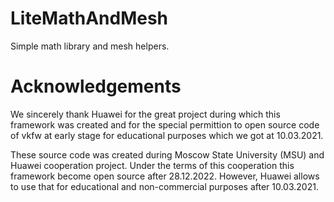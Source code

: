 # LiteMathAndMesh
Simple math library and mesh helpers.

# Acknowledgements

We sincerely thank Huawei for the great project during which this framework was created and for the special permittion to open source code of vkfw at early stage for educational purposes which we got at 10.03.2021.

These source code was created during Moscow State University (MSU) and Huawei cooperation project.
Under the terms of this cooperation this framework become open source after 28.12.2022.
However, Huawei allows to use that for educational and non-commercial purposes after 10.03.2021.
